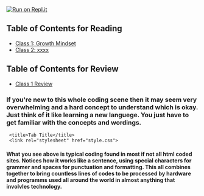 [![Run on Repl.it](https://repl.it/badge/github/PotatoGod123/reading-notes)](https://repl.it/github/PotatoGod123/reading-notes)
## Table of Contents for Reading
- [Class 1: Growth Mindset](growthmindset.md)
- [Class 2: xxxx]()


## Table of Contents for Review
- [Class 1 Review](class1_review.md)




 
 
 ### If you're new to this whole coding scene then it may seem very overwhelming and a hard concept to understand which is okay. Just think of it like learning a new languege. You just have to get familiar with the concepts and wordings.  



> <!DOCTYPE html>

>  <html>
 >  <head>
     <title>Tab Title</title>
     <link rel="stylesheet" href="style.css">
   </head>

#### What you see above is typical coding found in most if not all html coded sites. Notices how it works like a sentence, using special characters for grammer and spaces for punctuation and formatting. This all combines together to bring countless lines of codes to be processed by hardware and programms used all around the world in almost anything that involvles technology.

 




